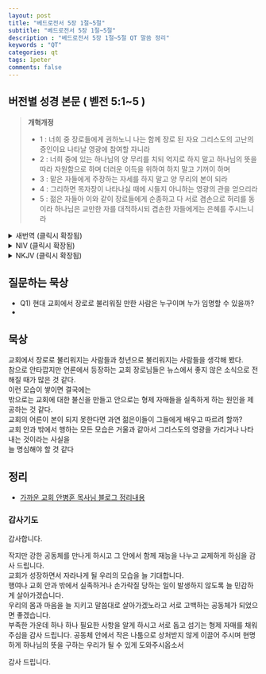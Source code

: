 ```yaml
---
layout: post
title: "베드로전서 5장 1절~5절"
subtitle: "베드로전서 5장 1절~5절"
description : "베드로전서 5장 1절~5절 QT 말씀 정리"
keywords : "QT"
categories: qt
tags: 1peter
comments: false
---
```


## 버전별 성경 본문 ( 벧전 5:1~5 )

> **개혁개정**
>* 1 : 너희 중 장로들에게 권하노니 나는 함께 장로 된 자요 그리스도의 고난의 증인이요 나타날 영광에 참여할 자니라
>* 2 : 너희 중에 있는 하나님의 양 무리를 치되 억지로 하지 말고 하나님의 뜻을 따라 자원함으로 하며 더러운 이득을 위하여 하지 말고 기꺼이 하며
>* 3 : 맡은 자들에게 주장하는 자세를 하지 말고 양 무리의 본이 되라
>* 4 : 그리하면 목자장이 나타나실 때에 시들지 아니하는 영광의 관을 얻으리라
>* 5 : 젊은 자들아 이와 같이 장로들에게 순종하고 다 서로 겸손으로 허리를 동이라 하나님은 교만한 자를 대적하시되 겸손한 자들에게는 은혜를 주시느니라

<details>
<summary> 새번역 (클릭시 확장됨)</summary>
<div markdown="1">

>* 1 : 나는 여러분 가운데 장로로 있는 이들에게, 같은 장로로서, 또한 그리스도의 고난의 증인이요 앞으로 나타날 영광을 함께 누릴 사람으로서 권면합니다.
>* 2 : 여러분 가운데 있는 하나님의 양 떼를 먹이십시오. 억지로 할 것이 아니라, 하나님의 뜻을 따라 자진하여 하고, 더러운 이익을 탐하여 할 것이 아니라, 기쁜 마음으로 하십시오.
>* 3 : 여러분은 여러분이 맡은 사람들을 지배하려고 하지 말고, 양 떼의 모범이 되십시오.
>* 4 : 그러면 목자장이 나타나실 때에 변하지 않는 영광의 면류관을 얻을 것입니다.
>* 5 : 젊은이 여러분, 이와 같이 여러분도 나이가 많은 이들에게 복종하십시오. 모두가 서로서로 겸손의 옷을 입으십시오. 하나님께서는 교만한 자를 물리치시고, 겸손한 사람에게 은혜를 베푸십니다.
</div>
</details>

<details>
<summary> NIV (클릭시 확장됨)</summary>
<div markdown="1">

>* 1 : To the elders among you, I appeal as a fellow elder and a witness of Christ’s sufferings who also will share in the glory to be revealed:
>* 2 : Be shepherds of God’s flock that is under your care, watching over them—not because you must, but because you are willing, as God wants you to be; not pursuing dishonest gain, but eager to serve;
>* 3 : not lording it over those entrusted to you, but being examples to the flock.
>* 4 : And when the Chief Shepherd appears, you will receive the crown of glory that will never fade away.
>* 5 : In the same way, you who are younger, submit yourselves to your elders. All of you, clothe yourselves with humility toward one another, because, “God opposes the proud but shows favor to the humble.”
</div>
</details>

<details>
<summary> NKJV (클릭시 확장됨)</summary>
<div markdown="1">

>* 1 : The elders who are among you I exhort, I who am a fellow elder and a witness of the sufferings of Christ, and also a partaker of the glory that will be revealed:
>* 2 : Shepherd the flock of God which is among you, serving as overseers, not by compulsion but willingly, not for dishonest gain but eagerly;
>* 3 : nor as being lords over those entrusted to you, but being examples to the flock;
>* 4 : and when the Chief Shepherd appears, you will receive the crown of glory that does not fade away.
>* 5 : Likewise you younger people, submit yourselves to your elders. Yes, all of you be submissive to one another, and be clothed with humility, for “God resists the proud, But gives grace to the humble.”
</div>
</details>

## 질문하는 묵상

* Q1) 현대 교회에서 장로로 불리워질 만한 사람은 누구이며 누가 임명할 수 있을까?
* 

## 묵상

교회에서 장로로 불리워지는 사람들과 청년으로 불리워지는 사람들을 생각해 봤다.  
참으로 안타깝지만 언론에서 등장하는 교회 장로님들은 뉴스에서 좋지 않은 소식으로 전해질 때가 많은 것 같다.  
이런 모습이 쌓이면 결국에는  
밖으로는 교회에 대한 불신을 만들고 안으로는 형제 자매들을 실족하게 하는 원인을 제공하는 것 같다.  
교회의 어른이 본이 되지 못한다면 과연 젊은이들이 그들에게 배우고 따르려 할까?  
교회 안과 밖에서 행하는 모든 모습은 거울과 같아서 그리스도의 영광을 가리거나 나타내는 것이라는 사실을  
늘 명심해야 할 것 같다  

## 정리
* [가까운 교회 안병훈 목사님 블로그 정리내용](https://blog.naver.com/tolerance2018)

### 감사기도

감사합니다.  

작지만 강한 공동체를 만나게 하시고 그 안에서 함께 재능을 나누고 교제하게 하심을 감사 드립니다.  
교회가 성장하면서 자라나게 될 우리의 모습을 늘 기대합니다.  
행여나 교회 안과 밖에서 실족하거나 손가락질 당하는 일이 발생하지 않도록 늘 민감하게 살아가겠습니다.  
우리의 몸과 마음을 늘 지키고 말씀대로 살아가겠노라고 서로 고백하는 공동체가 되었으면 좋겠습니다.  
부족한 가운데 하나 하나 필요한 사항을 알게 하시고 서로 돕고 섬기는 형제 자매를 채워 주심을 감사 드립니다.
공동체 안에서 작은 나툼으로 상처받지 않게 이끌어 주시며 현명하게 하나님의 뜻을 구하는 우리가 될 수 있게 도와주시옵소서  

감사 드립니다.

